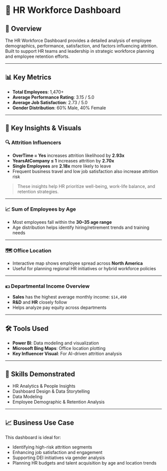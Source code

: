 # 👥 HR Workforce Dashboard

## 📌 Overview

The HR Workforce Dashboard provides a detailed analysis of employee demographics, performance, satisfaction, and factors influencing attrition. Built to support HR teams and leadership in strategic workforce planning and employee retention efforts.

---

## 📊 Key Metrics

- **Total Employees**: 1,470+
- **Average Performance Rating**: 3.15 / 5.0
- **Average Job Satisfaction**: 2.73 / 5.0
- **Gender Distribution**: 60% Male, 40% Female

---

## 🧠 Key Insights & Visuals

### 🔍 **Attrition Influencers**
- **OverTime = Yes** increases attrition likelihood by **2.93x**
- **YearsAtCompany ≤ 1** increases attrition by **2.70x**
- **Single Employees** are **2.18x** more likely to leave
- Frequent business travel and low job satisfaction also increase attrition risk

> These insights help HR prioritize well-being, work-life balance, and retention strategies.

---

### 📈 **Sum of Employees by Age**
- Most employees fall within the **30–35 age range**
- Age distribution helps identify hiring/retirement trends and training needs

---

### 🗺️ **Office Location**
- Interactive map shows employee spread across **North America**
- Useful for planning regional HR initiatives or hybrid workforce policies

---

### 💵 **Departmental Income Overview**
- **Sales** has the highest average monthly income: `$14,490`
- **R&D** and **HR** closely follow
- Helps analyze pay equity across departments

---

## 🛠 Tools Used

- **Power BI**: Data modeling and visualization
- **Microsoft Bing Maps**: Office location plotting
- **Key Influencer Visual**: For AI-driven attrition analysis

---

## 🧰 Skills Demonstrated

- HR Analytics & People Insights
- Dashboard Design & Data Storytelling
- Data Modeling 
- Employee Demographic & Retention Analysis

---

## 📈 Business Use Case

This dashboard is ideal for:
- Identifying high-risk attrition segments
- Enhancing job satisfaction and engagement
- Supporting DEI initiatives via gender analysis
- Planning HR budgets and talent acquisition by age and location trends
